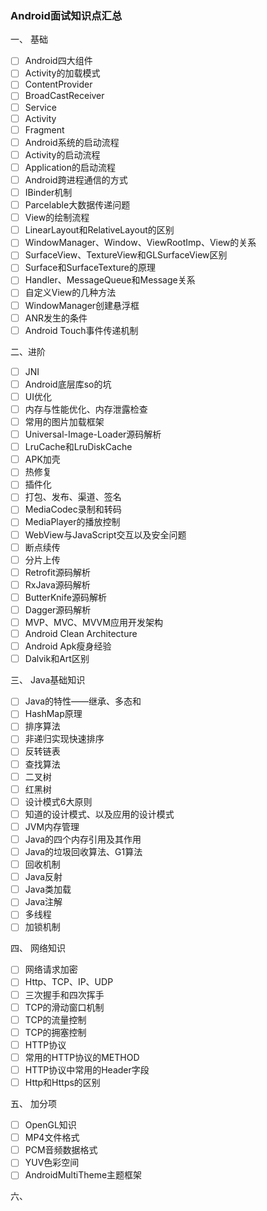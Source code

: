  ### Android面试知识点汇总

一、 基础

- [ ] Android四大组件
- [ ] Activity的加载模式
- [ ] ContentProvider
- [ ] BroadCastReceiver
- [ ] Service
- [ ] Activity
- [ ] Fragment
- [ ] Android系统的启动流程
- [ ] Activity的启动流程
- [ ] Application的启动流程
- [ ] Android跨进程通信的方式
- [ ] IBinder机制
- [ ] Parcelable大数据传递问题
- [ ]  View的绘制流程
- [ ]  LinearLayout和RelativeLayout的区别
- [ ] WindowManager、Window、ViewRootImp、View的关系
- [ ] SurfaceView、TextureView和GLSurfaceView区别
- [ ] Surface和SurfaceTexture的原理
- [ ] Handler、MessageQueue和Message关系
- [ ] 自定义View的几种方法
- [ ] WindowManager创建悬浮框
- [ ] ANR发生的条件
- [ ] Android Touch事件传递机制

二、进阶

- [ ] JNI
- [ ] Android底层库so的坑
- [ ] UI优化
- [ ] 内存与性能优化、内存泄露检查
- [ ] 常用的图片加载框架
- [ ] Universal-Image-Loader源码解析
- [ ] LruCache和LruDiskCache
- [ ]  APK加壳
- [ ] 热修复
- [ ] 插件化
- [ ] 打包、发布、渠道、签名
- [ ] MediaCodec录制和转码
- [ ] MediaPlayer的播放控制
- [ ] WebView与JavaScript交互以及安全问题
- [ ] 断点续传
- [ ] 分片上传
- [ ] Retrofit源码解析
- [ ] RxJava源码解析
- [ ] ButterKnife源码解析
- [ ] Dagger源码解析
- [ ] MVP、MVC、MVVM应用开发架构
- [ ] Android Clean Architecture
- [ ] Android Apk瘦身经验
- [ ] Dalvik和Art区别

三、 Java基础知识

- [ ] Java的特性——继承、多态和
- [ ] HashMap原理
- [ ] 排序算法
- [ ] 非递归实现快速排序
- [ ] 反转链表
- [ ] 查找算法
- [ ] 二叉树
- [ ] 红黑树
- [ ] 设计模式6大原则
- [ ] 知道的设计模式、以及应用的设计模式
- [ ] JVM内存管理
- [ ] Java的四个内存引用及其作用
- [ ] Java的垃圾回收算法、G1算法
- [ ] 回收机制
- [ ] Java反射
- [ ] Java类加载
- [ ] Java注解
- [ ] 多线程
- [ ] 加锁机制

四、 网络知识

- [ ] 网络请求加密
- [ ] Http、TCP、IP、UDP
- [ ] 三次握手和四次挥手
- [ ] TCP的滑动窗口机制
- [ ] TCP的流量控制
- [ ] TCP的拥塞控制
- [ ] HTTP协议
- [ ] 常用的HTTP协议的METHOD
- [ ] HTTP协议中常用的Header字段
- [ ] Http和Https的区别

五、 加分项

- [ ] OpenGL知识
- [ ] MP4文件格式
- [ ] PCM音频数据格式
- [ ] YUV色彩空间
- [ ] AndroidMultiTheme主题框架

六、